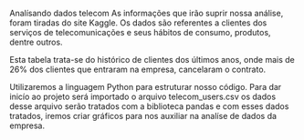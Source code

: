 Analísando dados telecom
As informações que irão suprir nossa análise, foram tiradas
do site Kaggle. Os dados são referentes a clientes dos serviços
de telecomunicações e seus hábitos de consumo, produtos, dentre outros.

Esta tabela trata-se do histórico de clientes dos últimos anos, onde mais de 
26% dos clientes que entraram na empresa, cancelaram o contrato.

Utilizaremos a linguagem Python para estruturar nosso código.
Para dar inicío ao projeto será importado o arquivo telecom_users.csv 
os dados desse arquivo serão tratados com a biblioteca pandas e com 
esses dados tratados, iremos criar gráficos para nos auxiliar na analíse de dados da empresa.
